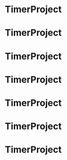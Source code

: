 # TimerProject
# TimerProject
# TimerProject
# TimerProject
# TimerProject
# TimerProject
# TimerProject
